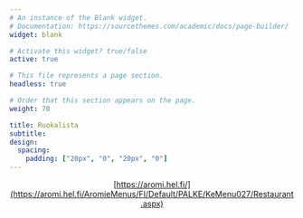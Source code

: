 ```yaml
---
# An instance of the Blank widget.
# Documentation: https://sourcethemes.com/academic/docs/page-builder/
widget: blank

# Activate this widget? true/false
active: true

# This file represents a page section.
headless: true

# Order that this section appears on the page.
weight: 70

title: Ruokalista 
subtitle:
design:
  spacing:
    padding: ["20px", "0", "20px", "0"]
---
```

<center>

[https://aromi.hel.fi/](https://aromi.hel.fi/AromieMenus/FI/Default/PALKE/KeMenu027/Restaurant.aspx)


<script language="JavaScript" src="https://www.feedroll.com/rssviewer/feed2js.php?src=https%3A%2F%2Faromi.hel.fi%2FAromieMenus%2FFI%2FDefault%2FPALKE%2FKeMenu027%2FRss.aspx%3FId%3Da7e20164-7671-45d8-8a16-c5eea91f740f%26DateMode%3D1&chan=y&desc=1&utf=y"  charset="UTF-8" type="text/javascript"></script>


</center>